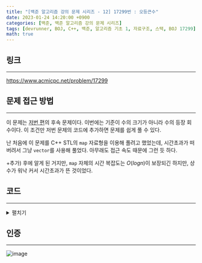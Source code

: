```yaml
---
title: "[백준 알고리즘 강의 문제 시리즈 - 12] 17299번 : 오등큰수"
date: 2023-01-24 14:20:00 +0900
categories: [백준, 백준 알고리즘 강의 문제 시리즈]
tags: [devrunner, BOJ, C++, 백준, 알고리즘 기초 1, 자료구조, 스택, BOJ 17299]
math: true
---
```


## **링크**

---

<https://www.acmicpc.net/problem/17299>

## **문제 접근 방법**

---

이 문제는 [저번 편](https://baejw0111.github.io/posts/BOJ-series-11-17298/)의 후속 문제이다.
이번에는 기준이 수의 크기가 아니라 수의 등장 회수이다.
이 조건만 저번 문제의 코드에 추가하면 문제를 쉽게 풀 수 있다.

난 처음에 이 문제를 C++ STL의 `map` 자료형을 이용해 풀려고 했었는데, 시간초과가 떠버려서 그냥 `vector`를 사용해 풀었다. 아무래도 접근 속도 때문에 그런 듯 하다.

+추가)
후에 알게 된 거지만, `map` 자체의 시간 복잡도는 ${O(logn)}$이 보장되긴 하지만, 상수가 워낙 커서 시간초과가 뜬 것이었다.

## **코드**

---

<details>
<summary>펼치기</summary>
<div markdown="1">

```cpp
#include <bits/stdc++.h>
using namespace std;

int n;

/*
seq: 수열 A를 저장할 스택
stk: 오등큰수를 알아낼 때 사용할 스택
ans: 수열 A의 각 수의 오등큰수를 저장할 스택
*/
stack<int> seq, stk, ans;

// cnt: 각 수의 등장 횟수를 저장할 벡터
vector<int> cnt;

int main() {
  ios_base::sync_with_stdio(false);
  cin.tie(NULL);
  cout.tie(NULL);

  cin >> n;

  // 수열의 최대값을 저장하기 위한 변수
  int m = 0;

  for (int i = 0; i < n; i++) {
    int tmp;
    cin >> tmp;

    seq.push(tmp);
    m = max(m, tmp);
    // 최대값+1의 크기로 cnt의 인덱스 범위 늘리기
    cnt.resize(m + 1);
    cnt[tmp] += 1;
  }

  /*
  오등큰수가 무조건 없는 수열의 마지막 수를 고려해
  코드 작성에 용이하도록 -1을 push
  */
  stk.push(-1);

  // 수열 A를 거꾸로 읽어나간다.
  while (!seq.empty()) {
    /*
    현재 스캔 중인 수보다 stk의 가장 위에 있는 수(top)가 더 크면 pop
    top이 -1일 시 중단
    */
    while (stk.top() > 0 && cnt[stk.top()] <= cnt[seq.top()]) {
      stk.pop();
    }

    // 위 과정이 끝났을 때의 stk의 top을 오등큰수로 저장
    ans.push(stk.top());

    // 현재 스캔 중인 수를 스택에 저장
    stk.push(seq.top());

    // 다음 수 스캔
    seq.pop();
  }

  while (!ans.empty()) {
    cout << ans.top() << ' ';
    ans.pop();
  }

  return 0;
}
```

</div>
</details>

## **인증**

---

![image](https://user-images.githubusercontent.com/87963766/214217700-ba7fa8e0-585a-4de7-96a5-df034b6605f4.png)
